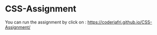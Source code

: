 # CSS-Assignment

You can run the assignment by click on :
https://coderjafri.github.io/CSS-Assignment/
